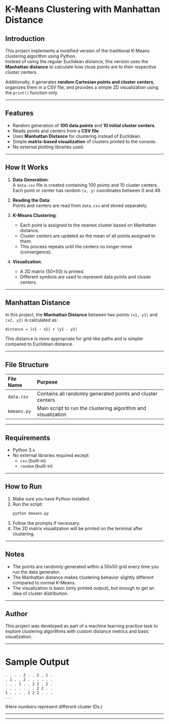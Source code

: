 
#  K-Means Clustering with Manhattan Distance

## Introduction
This project implements a modified version of the traditional K-Means clustering algorithm using Python.  
Instead of using the regular Euclidean distance, this version uses the **Manhattan distance** to calculate how close points are to their respective cluster centers.  

Additionally, it generates **random Cartesian points and cluster centers**, organizes them in a CSV file, and provides a simple 2D visualization using the `print()` function only.

---

## Features
- Random generation of **100 data points** and **10 initial cluster centers**.
- Reads points and centers from a **CSV file**.
- Uses **Manhattan Distance** for clustering instead of Euclidean.
- Simple **matrix-based visualization** of clusters printed to the console.
- No external plotting libraries used.

---

## How It Works
1. **Data Generation**:  
   A `data.csv` file is created containing 100 points and 10 cluster centers. Each point or center has random `(x, y)` coordinates between 0 and 49.

2. **Reading the Data**:  
   Points and centers are read from `data.csv` and stored separately.

3. **K-Means Clustering**:
   - Each point is assigned to the nearest cluster based on Manhattan distance.
   - Cluster centers are updated as the mean of all points assigned to them.
   - This process repeats until the centers no longer move (convergence).

4. **Visualization**:
   - A 2D matrix (50×50) is printed.
   - Different symbols are used to represent data points and cluster centers.

---

## Manhattan Distance
In this project, the **Manhattan Distance** between two points `(x1, y1)` and `(x2, y2)` is calculated as:
```
distance = |x1 - x2| + |y1 - y2|
```
This distance is more appropriate for grid-like paths and is simpler compared to Euclidean distance.

---

## File Structure
| File Name | Purpose |
|:---|:---|
| `data.csv` | Contains all randomly generated points and cluster centers |
| `kmeans.py` | Main script to run the clustering algorithm and visualization |

---

## Requirements
- Python 3.x
- No external libraries required except:
  - `csv` (built-in)
  - `random` (built-in)

---

## How to Run
1. Make sure you have Python installed.
2. Run the script:
   ```bash
   python kmeans.py
   ```
3. Follow the prompts if necessary.
4. The 2D matrix visualization will be printed on the terminal after clustering.

---

## Notes
- The points are randomly generated within a 50x50 grid every time you run the data generator.
- The Manhattan distance makes clustering behavior slightly different compared to normal K-Means.
- The visualization is basic (only printed output), but enough to get an idea of cluster distribution.

---

## Author
This project was developed as part of a machine learning practice task to explore clustering algorithms with custom distance metrics and basic visualization.

---

#  Sample Output
```
. . . . 2 . . 2 . 1 .
. 1 . . 2 . . . . . .
. . . 1 . . 2 2 . 2 .
. . . . . . . 2 2 . .
1 . . . . 1 2 2 . . .
...
```
(Here numbers represent different cluster IDs.)

---

---

